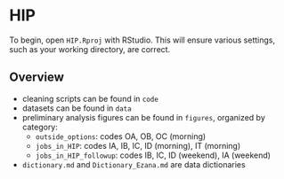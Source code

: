 # HIP

To begin, open `HIP.Rproj` with RStudio. This will ensure various settings, such as your working directory, are correct.

## Overview

- cleaning scripts can be found in `code`
- datasets can be found in `data`
- preliminary analysis figures can be found in `figures`, organized by category:
  - `outside_options`: codes OA, OB, OC (morning)
  - `jobs_in_HIP`: codes IA, IB, IC, ID (morning), IT (morning)
  - `jobs_in_HIP_followup`: codes IB, IC, ID (weekend), IA (weekend)
- `dictionary.md` and `Dictionary_Ezana.md` are data dictionaries
